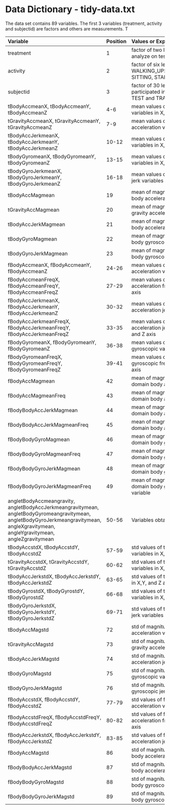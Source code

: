 # Data Dictionary - tidy-data.txt

The data set contains 89 variables. The first 3 variables (treatment, activity and subjectid) are factors and others are measurements.
T

|Variable         | Position |Values or Explantion  |
| :-------------  |:---------| :-----|
|treatment        | 1       |factor of two levels (TEST, TRAIN). Allows to analyze on test data set versus train data set |
|activity         | 2       |factor of six levels (WALKING, WALKING_UPSTAIRS,WALKING_DOWNSTAIRS, SITTING, STANDING, LAYING) |
|subjectid        | 3      |factor of 30 levels representing 30 people who participated in the experiment. They belong to TEST and TRAIN treatments |
|tBodyAccmeanX, tBodyAccmeanY, tBodyAccmeanZ| 4-6|mean values of time domain body acceleration variables in X,Y, and Z axis |
|tGravityAccmeanX, tGravityAccmeanY, tGravityAccmeanZ| 7-9|mean values of time domain gravity acceleration variables in X,Y, and Z axis |
|tBodyAccJerkmeanX, tBodyAccJerkmeanY, tBodyAccJerkmeanZ| 10-12|mean values of time domain body jerk variables in X,Y, and Z axis |
|tBodyGyromeanX, tBodyGyromeanY, tBodyGyromeanZ| 13-15|mean values of time domain body gyroscopic variables in X,Y, and Z axis |
|tBodyGyroJerkmeanX, tBodyGyroJerkmeanY, tBodyGyroJerkmeanZ| 16-18|mean values of time domain body gyroscopic jerk variables in X,Y, and Z axis |
|tBodyAccMagmean| 19 |mean of magnitude values for time domain body acceleration variable |
|tGravityAccMagmean| 20 |mean of magnitude values for time domain gravity acceleration variable |
|tBodyAccJerkMagmean| 21 |mean of magnitude values for time domain body acceleration jerk variable |
|tBodyGyroMagmean| 22 |mean of magnitude values for time domain body gyroscopic variable |
|tBodyGyroJerkMagmean| 23 |mean of magnitude values for time domain body gyroscopic jerk variable |
|fBodyAccmeanX, fBodyAccmeanY, fBodyAccmeanZ| 24-26 |mean values of frequency domain body acceleration variables in X,Y and Z axis |
|fBodyAccmeanFreqX, fBodyAccmeanFreqY, fBodyAccmeanFreqZ| 27-29 |mean values of frequency domain body acceleration frequency variables in X,Y and Z axis |
|fBodyAccJerkmeanX, fBodyAccJerkmeanY, fBodyAccJerkmeanZ| 30-32 |mean values of frequency domain body acceleration jerk variables in X,Y and Z axis |
|fBodyAccJerkmeanFreqX, fBodyAccJerkmeanFreqY, fBodyAccJerkmeanFreqZ| 33-35 |mean values of frequency domain body acceleration jerk frequency variables in X,Y and Z axis |
|fBodyGyromeanX, fBodyGyromeanY, fBodyGyromeanZ| 36-38|mean values of frequency domain body gyroscopic variables in X,Y, and Z axis |
|fBodyGyromeanFreqX, fBodyGyromeanFreqY, fBodyGyromeanFreqZ| 39-41|mean values of frequency domain body gyroscopic frequency variables in X,Y, and Z axis |
|fBodyAccMagmean| 42 |mean of magnitude values of frequency domain body acceleration variable |
|fBodyAccMagmeanFreq| 43 |mean of magnitude values of frequency domain body acceleration frequency variable |
|fBodyBodyAccJerkMagmean| 44 |mean of magnitude values of frequency domain body acceleration jerk variable |
|fBodyBodyAccJerkMagmeanFreq| 45 |mean of magnitude mean values of frequency domain body acceleration jerk variable |
|fBodyBodyGyroMagmean| 46 |mean of magnitude values for frequency domain body gyroscopic variable |
|fBodyBodyGyroMagmeanFreq| 47 |mean of magnitude values for frequency domain body gyroscopic frequency variable |
|fBodyBodyGyroJerkMagmean| 48 |mean of magnitude values for frequency domain body gyroscopic jerk variable |
|fBodyBodyGyroJerkMagmeanFreq| 49 |mean of magnitude values for frequency domain body gyroscopic jerk frequency variable |
|angletBodyAccmeangravity, angletBodyAccJerkmeangravitymean, angletBodyGyromeangravitymean, angletBodyGyroJerkmeangravitymean, angleXgravitymean, angleYgravitymean, angleZgravitymean| 50-56| Variables obtained in signle window|
|tBodyAccstdX, tBodyAccstdY, tBodyAccstdZ| 57-59|std values of time domain body acceleration variables in X,Y, and Z axis |
|tGravityAccstdX, tGravityAccstdY, tGravityAccstdZ| 60-62|std values of time domain gravity acceleration variables in X,Y, and Z axis |
|tBodyAccJerkstdX, tBodyAccJerkstdY, tBodyAccJerkstdZ| 63-65|std values of time domain body jerk variables in X,Y, and Z axis |
|tBodyGyrostdX, tBodyGyrostdY, tBodyGyrostdZ| 66-68|std values of time domain body gyroscopic variables in X,Y, and Z axis |
|tBodyGyroJerkstdX, tBodyGyroJerkstdY, tBodyGyroJerkstdZ| 69-71|std values of time domain body gyroscopic jerk variables in X,Y, and Z axis |
|tBodyAccMagstd| 72 |std of magnitude values for time domain body acceleration variable |
|tGravityAccMagstd| 73 |std of magnitude values for time domain gravity acceleration variable |
|tBodyAccJerkMagstd| 74 |std of magnitude values for time domain body acceleration jerk variable |
|tBodyGyroMagstd| 75 |std of magnitude values for time domain body gyroscopic variable |
|tBodyGyroJerkMagstd| 76 |std of magnitude values for time domain body gyroscopic jerk variable |
|fBodyAccstdX, fBodyAccstdY, fBodyAccstdZ| 77-79 |std values of frequency domain body acceleration variables in X,Y and Z axis |
|fBodyAccstdFreqX, fBodyAccstdFreqY, fBodyAccstdFreqZ| 80-82 |std values of frequency domain body acceleration frequency variables in X,Y and Z axis |
|fBodyAccJerkstdX, fBodyAccJerkstdY, fBodyAccJerkstdZ| 83-85 |std values of frequency domain body acceleration jerk variables in X,Y and Z axis |
|fBodyAccMagstd| 86 |std of magnitude values of frequency domain body acceleration variable |
|fBodyBodyAccJerkMagstd| 87 |std of magnitude values of frequency domain body acceleration jerk variable |
|fBodyBodyGyroMagstd| 88 |std of magnitude values for frequency domain body gyroscopic variable |
|fBodyBodyGyroJerkMagstd| 89 |std of magnitude values for frequency domain body gyroscopic jerk variable |


